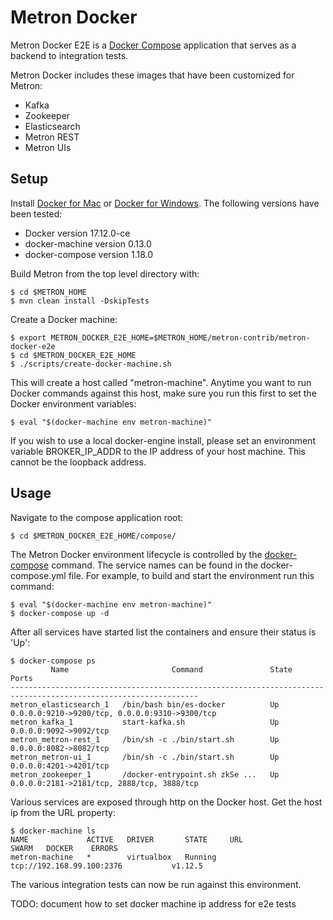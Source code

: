 <!--
Licensed to the Apache Software Foundation (ASF) under one
or more contributor license agreements.  See the NOTICE file
distributed with this work for additional information
regarding copyright ownership.  The ASF licenses this file
to you under the Apache License, Version 2.0 (the
"License"); you may not use this file except in compliance
with the License.  You may obtain a copy of the License at

    http://www.apache.org/licenses/LICENSE-2.0

Unless required by applicable law or agreed to in writing, software
distributed under the License is distributed on an "AS IS" BASIS,
WITHOUT WARRANTIES OR CONDITIONS OF ANY KIND, either express or implied.
See the License for the specific language governing permissions and
limitations under the License.
-->
# Metron Docker

Metron Docker E2E is a [Docker Compose](https://docs.docker.com/compose/overview/) application that serves as a backend to integration tests.

Metron Docker includes these images that have been customized for Metron:

  - Kafka
  - Zookeeper
  - Elasticsearch
  - Metron REST
  - Metron UIs

Setup
-----

Install [Docker for Mac](https://docs.docker.com/docker-for-mac/) or [Docker for Windows](https://docs.docker.com/docker-for-windows/).  The following versions have been tested:

  - Docker version 17.12.0-ce
  - docker-machine version 0.13.0
  - docker-compose version 1.18.0

Build Metron from the top level directory with:
```
$ cd $METRON_HOME
$ mvn clean install -DskipTests
```

Create a Docker machine:
```
$ export METRON_DOCKER_E2E_HOME=$METRON_HOME/metron-contrib/metron-docker-e2e
$ cd $METRON_DOCKER_E2E_HOME
$ ./scripts/create-docker-machine.sh
```

This will create a host called "metron-machine".  Anytime you want to run Docker commands against this host, make sure you run this first to set the Docker environment variables:
```
$ eval "$(docker-machine env metron-machine)"
```

If you wish to use a local docker-engine install, please set an environment variable BROKER_IP_ADDR to the IP address of your host machine. This cannot be the loopback address.

Usage
-----

Navigate to the compose application root:
```
$ cd $METRON_DOCKER_E2E_HOME/compose/
```

The Metron Docker environment lifecycle is controlled by the [docker-compose](https://docs.docker.com/compose/reference/overview/) command.  The service names can be found in the docker-compose.yml file.  For example, to build and start the environment run this command:
```
$ eval "$(docker-machine env metron-machine)"
$ docker-compose up -d
```

After all services have started list the containers and ensure their status is 'Up':
```
$ docker-compose ps
         Name                       Command               State                       Ports                     
----------------------------------------------------------------------------------------------------------------
metron_elasticsearch_1   /bin/bash bin/es-docker          Up      0.0.0.0:9210->9200/tcp, 0.0.0.0:9310->9300/tcp
metron_kafka_1           start-kafka.sh                   Up      0.0.0.0:9092->9092/tcp                        
metron_metron-rest_1     /bin/sh -c ./bin/start.sh        Up      0.0.0.0:8082->8082/tcp                        
metron_metron-ui_1       /bin/sh -c ./bin/start.sh        Up      0.0.0.0:4201->4201/tcp                        
metron_zookeeper_1       /docker-entrypoint.sh zkSe ...   Up      0.0.0.0:2181->2181/tcp, 2888/tcp, 3888/tcp    
```

Various services are exposed through http on the Docker host.  Get the host ip from the URL property:
```
$ docker-machine ls
NAME             ACTIVE   DRIVER       STATE     URL                         SWARM   DOCKER    ERRORS
metron-machine   *        virtualbox   Running   tcp://192.168.99.100:2376           v1.12.5
```

The various integration tests can now be run against this environment.

TODO: document how to set docker machine ip address for e2e tests
